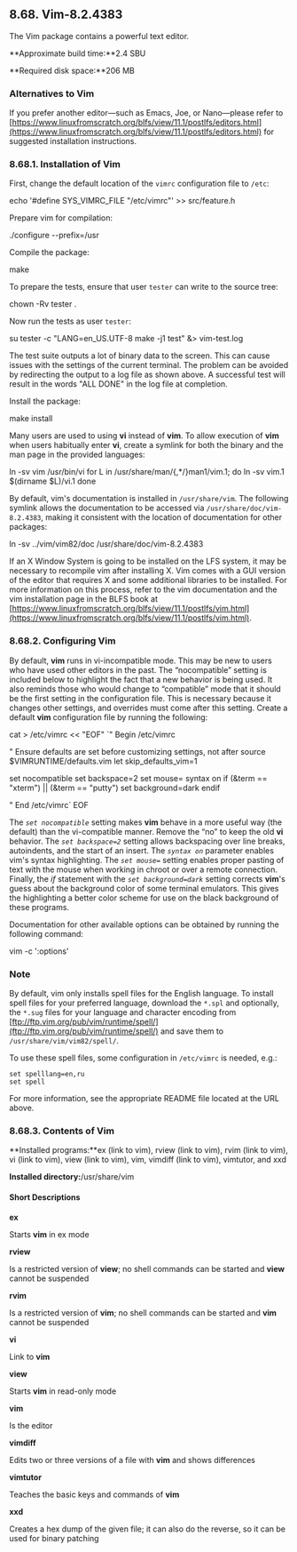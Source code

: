 ## 8.68. Vim-8.2.4383

The Vim package contains a powerful text editor.

**Approximate build time:**2.4 SBU

**Required disk space:**206 MB

### Alternatives to Vim

If you prefer another editor—such as Emacs, Joe, or Nano—please refer to [https://www.linuxfromscratch.org/blfs/view/11.1/postlfs/editors.html](https://www.linuxfromscratch.org/blfs/view/11.1/postlfs/editors.html) for suggested installation instructions.

### 8.68.1. Installation of Vim

First, change the default location of the `vimrc` configuration file to `/etc`:

echo '#define SYS_VIMRC_FILE "/etc/vimrc"' >> src/feature.h

Prepare vim for compilation:

./configure --prefix=/usr

Compile the package:

make

To prepare the tests, ensure that user `tester` can write to the source tree:

chown -Rv tester .

Now run the tests as user `tester`:

su tester -c "LANG=en_US.UTF-8 make -j1 test" &> vim-test.log

The test suite outputs a lot of binary data to the screen. This can cause issues with the settings of the current terminal. The problem can be avoided by redirecting the output to a log file as shown above. A successful test will result in the words "ALL DONE" in the log file at completion.

Install the package:

make install

Many users are used to using **vi** instead of **vim**. To allow execution of **vim** when users habitually enter **vi**, create a symlink for both the binary and the man page in the provided languages:

ln -sv vim /usr/bin/vi
for L in  /usr/share/man/{,*/}man1/vim.1; do
    ln -sv vim.1 $(dirname $L)/vi.1
done

By default, vim's documentation is installed in `/usr/share/vim`. The following symlink allows the documentation to be accessed via `/usr/share/doc/vim-8.2.4383`, making it consistent with the location of documentation for other packages:

ln -sv ../vim/vim82/doc /usr/share/doc/vim-8.2.4383

If an X Window System is going to be installed on the LFS system, it may be necessary to recompile vim after installing X. Vim comes with a GUI version of the editor that requires X and some additional libraries to be installed. For more information on this process, refer to the vim documentation and the vim installation page in the BLFS book at [https://www.linuxfromscratch.org/blfs/view/11.1/postlfs/vim.html](https://www.linuxfromscratch.org/blfs/view/11.1/postlfs/vim.html).

### 8.68.2. Configuring Vim

By default, **vim** runs in vi-incompatible mode. This may be new to users who have used other editors in the past. The “nocompatible” setting is included below to highlight the fact that a new behavior is being used. It also reminds those who would change to “compatible” mode that it should be the first setting in the configuration file. This is necessary because it changes other settings, and overrides must come after this setting. Create a default **vim** configuration file by running the following:

cat > /etc/vimrc << "EOF"
`" Begin /etc/vimrc

" Ensure defaults are set before customizing settings, not after
source $VIMRUNTIME/defaults.vim
let skip_defaults_vim=1

set nocompatible
set backspace=2
set mouse=
syntax on
if (&term == "xterm") || (&term == "putty")
  set background=dark
endif

" End /etc/vimrc`
EOF

The _`set nocompatible`_ setting makes **vim** behave in a more useful way (the default) than the vi-compatible manner. Remove the “no” to keep the old **vi** behavior. The _`set backspace=2`_ setting allows backspacing over line breaks, autoindents, and the start of an insert. The _`syntax on`_ parameter enables vim's syntax highlighting. The _`set mouse=`_ setting enables proper pasting of text with the mouse when working in chroot or over a remote connection. Finally, the _if_ statement with the _`set background=dark`_ setting corrects **vim**'s guess about the background color of some terminal emulators. This gives the highlighting a better color scheme for use on the black background of these programs.

Documentation for other available options can be obtained by running the following command:

vim -c ':options'

### Note

By default, vim only installs spell files for the English language. To install spell files for your preferred language, download the `*.spl` and optionally, the `*.sug` files for your language and character encoding from [ftp://ftp.vim.org/pub/vim/runtime/spell/](ftp://ftp.vim.org/pub/vim/runtime/spell/) and save them to `/usr/share/vim/vim82/spell/`.

To use these spell files, some configuration in `/etc/vimrc` is needed, e.g.:

```
set spelllang=en,ru
set spell
```

For more information, see the appropriate README file located at the URL above.

### 8.68.3. Contents of Vim

**Installed programs:**ex (link to vim), rview (link to vim), rvim (link to vim), vi (link to vim), view (link to vim), vim, vimdiff (link to vim), vimtutor, and xxd

**Installed directory:**/usr/share/vim

#### Short Descriptions

**ex**

Starts **vim** in ex mode

**rview**

Is a restricted version of **view**; no shell commands can be started and **view** cannot be suspended

**rvim**

Is a restricted version of **vim**; no shell commands can be started and **vim** cannot be suspended

**vi**

Link to **vim**

**view**

Starts **vim** in read-only mode

**vim**

Is the editor

**vimdiff**

Edits two or three versions of a file with **vim** and shows differences

**vimtutor**

Teaches the basic keys and commands of **vim**

**xxd**

Creates a hex dump of the given file; it can also do the reverse, so it can be used for binary patching